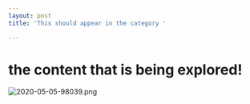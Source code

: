 ```yaml
---
layout: post
title: 'This should appear in the category '

---
```

# the content that is being explored!
![2020-05-05-98039.png](https://anandvip.github.io/vartrav_randomly/assets/2020-05-05-98039.png)
